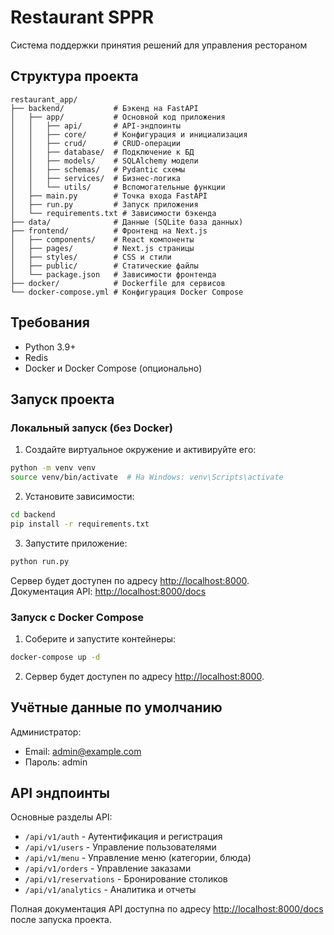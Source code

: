# Restaurant SPPR

Система поддержки принятия решений для управления рестораном

## Структура проекта

```
restaurant_app/
├── backend/           # Бэкенд на FastAPI
│   ├── app/           # Основной код приложения
│   │   ├── api/       # API-эндпоинты
│   │   ├── core/      # Конфигурация и инициализация
│   │   ├── crud/      # CRUD-операции
│   │   ├── database/  # Подключение к БД
│   │   ├── models/    # SQLAlchemy модели
│   │   ├── schemas/   # Pydantic схемы
│   │   ├── services/  # Бизнес-логика
│   │   └── utils/     # Вспомогательные функции
│   ├── main.py        # Точка входа FastAPI
│   ├── run.py         # Запуск приложения
│   └── requirements.txt # Зависимости бэкенда
├── data/              # Данные (SQLite база данных)
├── frontend/          # Фронтенд на Next.js
│   ├── components/    # React компоненты
│   ├── pages/         # Next.js страницы
│   ├── styles/        # CSS и стили
│   ├── public/        # Статические файлы
│   └── package.json   # Зависимости фронтенда
├── docker/            # Dockerfile для сервисов
└── docker-compose.yml # Конфигурация Docker Compose
```

## Требования

- Python 3.9+
- Redis
- Docker и Docker Compose (опционально)

## Запуск проекта

### Локальный запуск (без Docker)

1. Создайте виртуальное окружение и активируйте его:

```bash
python -m venv venv
source venv/bin/activate  # На Windows: venv\Scripts\activate
```

2. Установите зависимости:

```bash
cd backend
pip install -r requirements.txt
```

3. Запустите приложение:

```bash
python run.py
```

Сервер будет доступен по адресу [http://localhost:8000](http://localhost:8000).  
Документация API: [http://localhost:8000/docs](http://localhost:8000/docs)

### Запуск с Docker Compose

1. Соберите и запустите контейнеры:

```bash
docker-compose up -d
```

2. Сервер будет доступен по адресу [http://localhost:8000](http://localhost:8000).

## Учётные данные по умолчанию

Администратор:
- Email: admin@example.com
- Пароль: admin

## API эндпоинты

Основные разделы API:

- `/api/v1/auth` - Аутентификация и регистрация
- `/api/v1/users` - Управление пользователями
- `/api/v1/menu` - Управление меню (категории, блюда)
- `/api/v1/orders` - Управление заказами
- `/api/v1/reservations` - Бронирование столиков
- `/api/v1/analytics` - Аналитика и отчеты

Полная документация API доступна по адресу [http://localhost:8000/docs](http://localhost:8000/docs) после запуска проекта. 